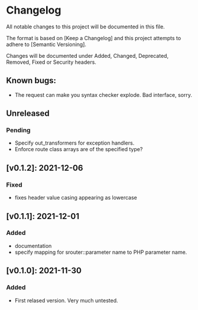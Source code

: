 # Changelog

All notable changes to this project will be documented in this file.

The format is based on [Keep a Changelog] and this project attempts to adhere to [Semantic Versioning].

Changes will be documented under Added, Changed, Deprecated, Removed, Fixed or Security headers.

## Known bugs:
- The request can make you syntax checker explode. Bad interface, sorry.

## Unreleased
### Pending
- Specify out_transformers for exception handlers.
- Enforce route class arrays are of the specified type?

## [v0.1.2]: 2021-12-06
### Fixed
- fixes header value casing appearing as lowercase

## [v0.1.1]: 2021-12-01
### Added
- documentation
- specify mapping for srouter::parameter name to PHP parameter name.

## [v0.1.0]: 2021-11-30
### Added
- First relased version. Very much untested.

